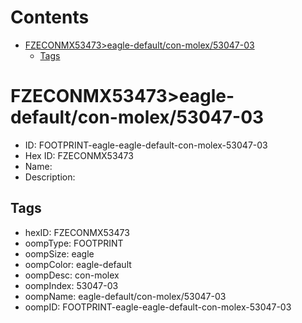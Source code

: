 



Contents
========

* [FZECONMX53473>eagle-default/con-molex/53047-03](#fzeconmx53473eagle-defaultcon-molex53047-03)
	* [Tags](#tags)

# FZECONMX53473>eagle-default/con-molex/53047-03

- ID: FOOTPRINT-eagle-eagle-default-con-molex-53047-03
- Hex ID: FZECONMX53473
- Name: 
- Description: 

## Tags

- hexID: FZECONMX53473
- oompType: FOOTPRINT
- oompSize: eagle
- oompColor: eagle-default
- oompDesc: con-molex
- oompIndex: 53047-03
- oompName: eagle-default/con-molex/53047-03
- oompID: FOOTPRINT-eagle-eagle-default-con-molex-53047-03
